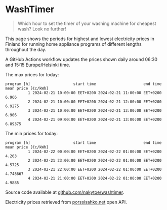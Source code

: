 
# WashTimer

> Which hour to set the timer of your washing machine for cheapest wash? Look no further!

This page shows the periods for highest and lowest electricity prices in Finland 
for running home appliance programs of different lengths throughout the day. 

A GitHub Actions workflow updates the prices shown daily around 06:30 and 15:15 Europe/Helsinki time.

The max prices for today:

	program [h]                   start time                     end time mean price [€c/kWh]
	          1 2024-02-21 10:00:00 EET+0200 2024-02-21 11:00:00 EET+0200               6.966
	          2 2024-02-21 10:00:00 EET+0200 2024-02-21 12:00:00 EET+0200              6.9275
	          3 2024-02-21 10:00:00 EET+0200 2024-02-21 13:00:00 EET+0200               6.906
	          4 2024-02-21 09:00:00 EET+0200 2024-02-21 13:00:00 EET+0200             6.89375

The min prices for today:

	program [h]                   start time                     end time mean price [€c/kWh]
	          1 2024-02-22 00:00:00 EET+0200 2024-02-22 01:00:00 EET+0200               4.263
	          2 2024-02-21 23:00:00 EET+0200 2024-02-22 01:00:00 EET+0200              4.5725
	          3 2024-02-21 22:00:00 EET+0200 2024-02-22 01:00:00 EET+0200            4.748667
	          4 2024-02-21 21:00:00 EET+0200 2024-02-22 01:00:00 EET+0200              4.9885


Source code available at [github.com/nakytoe/washtimer](https://github.com/nakytoe/washtimer).

Electricity prices retrieved from [porssisahko.net](https://porssisahko.net/api) open API.
